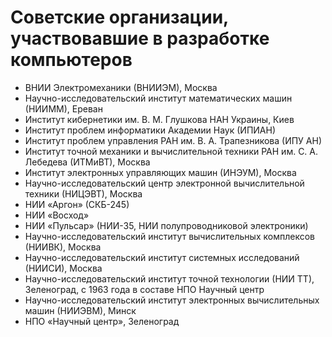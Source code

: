 # Советские организации, участвовавшие в разработке компьютеров

* ВНИИ Электромеханики (ВНИИЭМ), Москва
* Научно-исследовательский институт математических машин (НИИММ), Ереван
* Институт кибернетики им. В. М. Глушкова НАН Украины, Киев
* Институт проблем информатики Академии Наук (ИПИАН)
* Институт проблем управления РАН им. В. А. Трапезникова (ИПУ АН)
* Институт точной механики и вычислительной техники РАН им. С. А. Лебедева (ИТМиВТ), Москва
* Институт электронных управляющих машин (ИНЭУМ), Москва
* Научно-исследовательский центр электронной вычислительной техники (НИЦЭВТ), Москва
* НИИ «Аргон» (СКБ-245)
* НИИ «Восход»
* НИИ «Пульсар» (НИИ-35, НИИ полупроводниковой электроники)
* Научно-исследовательский институт вычислительных комплексов (НИИВК), Москва
* Научно-исследовательский институт системных исследований (НИИСИ), Москва
* Научно-исследовательский институт точной технологии (НИИ ТТ), Зеленоград, с 1963 года в составе НПО Научный центр
* Научно-исследовательский институт электронных вычислительных машин (НИИЭВМ), Минск
* НПО «Научный центр», Зеленоград

